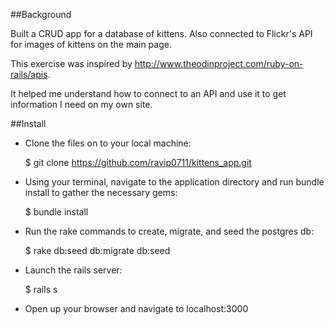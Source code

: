 ##Background

Built a CRUD app for a database of kittens. Also connected to Flickr's API for images of kittens on the main page.

This exercise was inspired by http://www.theodinproject.com/ruby-on-rails/apis. 

It helped me understand how to connect to an API and use it to get information I need on my own site.

##Install

- Clone the files on to your local machine:

  $ git clone https://github.com/ravip0711/kittens_app.git

- Using your terminal, navigate to the application directory and run bundle install to gather the necessary gems:

  $ bundle install

- Run the rake commands to create, migrate, and seed the postgres db:

  $ rake db:seed db:migrate db:seed

- Launch the rails server:
  
  $ rails s

- Open up your browser and navigate to localhost:3000




